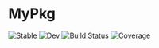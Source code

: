 # MyPkg

[![Stable](https://img.shields.io/badge/docs-stable-blue.svg)](https://jmaedler.github.io/MyPkg.jl/stable/)
[![Dev](https://img.shields.io/badge/docs-dev-blue.svg)](https://jmaedler.github.io/MyPkg.jl/dev/)
[![Build Status](https://github.com/jmaedler/MyPkg.jl/actions/workflows/CI.yml/badge.svg?branch=main)](https://github.com/jmaedler/MyPkg.jl/actions/workflows/CI.yml?query=branch%3Amain)
[![Coverage](https://codecov.io/gh/jmaedler/MyPkg.jl/branch/main/graph/badge.svg)](https://codecov.io/gh/jmaedler/MyPkg.jl)
